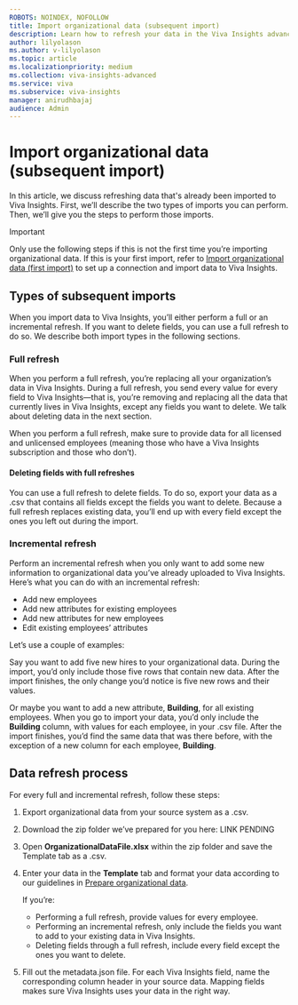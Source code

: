 ```yaml
---
ROBOTS: NOINDEX, NOFOLLOW
title: Import organizational data (subsequent import)
description: Learn how to refresh your data in the Viva Insights advanced insights app through a connection
author: lilyolason
ms.author: v-lilyolason
ms.topic: article
ms.localizationpriority: medium
ms.collection: viva-insights-advanced
ms.service: viva 
ms.subservice: viva-insights
manager: anirudhbajaj
audience: Admin
---
```


# Import organizational data (subsequent import)

In this article, we discuss refreshing data that's already been imported to Viva Insights. First, we’ll describe the two types of imports you can perform. Then, we’ll give you the steps to perform those imports.

>[!Important]
>Only use the following steps if this is not the first time you’re importing organizational data. If this is your first import, refer to [Import organizational data (first import)](import-org-data-first.md) to set up a connection and import data to Viva Insights.

## Types of subsequent imports

When you import data to Viva Insights, you’ll either perform a full or an incremental refresh. If you want to delete fields, you can use a full refresh to do so. We describe both import types in the following sections.

### Full refresh

When you perform a full refresh, you’re replacing all your organization’s data in Viva Insights. During a full refresh, you send every value for every field to Viva Insights—that is, you’re removing and replacing all the data that currently lives in Viva Insights, except any fields you want to delete. We talk about deleting data in the next section.
 
When you perform a full refresh, make sure to provide data for all licensed and unlicensed employees (meaning those who have a Viva Insights subscription and those who don’t). 

#### Deleting fields with full refreshes

You can use a full refresh to delete fields. To do so, export your data as a .csv that contains all fields except the fields you want to delete. Because a full refresh replaces existing data, you’ll end up with every field except the ones you left out during the import.
 
### Incremental refresh

Perform an incremental refresh when you only want to add some new information to organizational data you’ve already uploaded to Viva Insights. Here’s what you can do with an incremental refresh:

* Add new employees
* Add new attributes for existing employees
* Add new attributes for new employees
* Edit existing employees’ attributes
 
Let’s use a couple of examples:

Say you want to add five new hires to your organizational data. During the import, you’d only include those five rows that contain new data. After the import finishes, the only change you’d notice is five new rows and their values.

Or maybe you want to add a new attribute, **Building**, for all existing employees. When you go to import your data, you’d only include the **Building** column, with values for each employee, in your .csv file. After the import finishes, you’d find the same data that was there before, with the exception of a new column for each employee, **Building**.

## Data refresh process

For every full and incremental refresh, follow these steps:

1.	Export organizational data from your source system as a .csv.
2.	Download the zip folder we’ve prepared for you here: LINK PENDING
3.	Open **OrganizationalDataFile.xlsx** within the zip folder and save the Template tab as a .csv.
4.	Enter your data in the **Template** tab and format your data according to our guidelines in [Prepare organizational data](prepare-org-data.md). 

    If you’re:

    * Performing a full refresh, provide values for every employee.
    * Performing an incremental refresh, only include the fields you want to add to your existing data in Viva Insights.
    * Deleting fields through a full refresh, include every field except the ones you want to delete.

5.	Fill out the metadata.json file. For each Viva Insights field, name the corresponding column header in your source data. Mapping fields makes sure Viva Insights uses your data in the right way.
